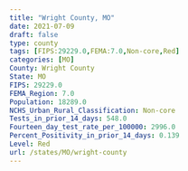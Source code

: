 ```yaml
---
title: "Wright County, MO"
date: 2021-07-09
draft: false
type: county
tags: [FIPS:29229.0,FEMA:7.0,Non-core,Red]
categories: [MO]
County: Wright County
State: MO
FIPS: 29229.0
FEMA_Region: 7.0
Population: 18289.0
NCHS_Urban_Rural_Classification: Non-core
Tests_in_prior_14_days: 548.0
Fourteen_day_test_rate_per_100000: 2996.0
Percent_Positivity_in_prior_14_days: 0.139
Level: Red
url: /states/MO/wright-county
---
```



